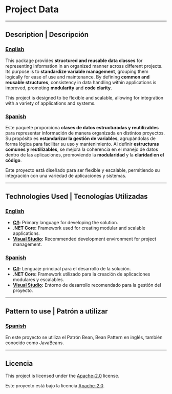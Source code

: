 # Project Data

---

## Description | Descripción
### <ins>English</ins>

This package provides **structured and reusable data classes** for representing information in an organized manner across different projects. Its purpose is to **standardize variable management**, grouping them logically for ease of use and maintenance. By defining **common and reusable structures**, consistency in data handling within applications is improved, promoting **modularity** and **code clarity**.

This project is designed to be flexible and scalable, allowing for integration with a variety of applications and systems.

### <ins>Spanish</ins>

Este paquete proporciona **clases de datos estructuradas y reutilizables** para representar información de manera organizada en distintos proyectos. Su propósito es **estandarizar la gestión de variables**, agrupándolas de forma lógica para facilitar su uso y mantenimiento. Al definir **estructuras comunes y reutilizables**, se mejora la coherencia en el manejo de datos dentro de las aplicaciones, promoviendo la **modularidad** y la **claridad en el código**.

Este proyecto está diseñado para ser flexible y escalable, permitiendo su integración con una variedad de aplicaciones y sistemas.

---

## Technologies Used | Tecnologías Utilizadas
### <ins>English</ins>

- **[C#](https://dotnet.microsoft.com/en-us/languages/csharp):** Primary language for developing the solution.
- **.NET Core:** Framework used for creating modular and scalable applications.
- **[Visual Studio](https://visualstudio.microsoft.com/):** Recommended development environment for project management.

### <ins>Spanish</ins>

- **[C#](https://dotnet.microsoft.com/es-es/languages/csharp):** Lenguaje principal para el desarrollo de la solución.
- **.NET Core:** Framework utilizado para la creación de aplicaciones modulares y escalables.
- **[Visual Studio](https://visualstudio.microsoft.com/es/):** Entorno de desarrollo recomendado para la gestión del proyecto.

---

## Pattern to use | Patrón a utilizar
### <ins>Spanish</ins>

En este proyecto se utiliza el Patrón Bean, Bean Pattern en inglés, también conocido como JavaBeans.

---

## Licencia
This project is licensed under the [Apache-2.0](https://www.apache.org/licenses/LICENSE-2.0) license.

Este proyecto está bajo la licencia [Apache-2.0](https://www.apache.org/licenses/LICENSE-2.0).
